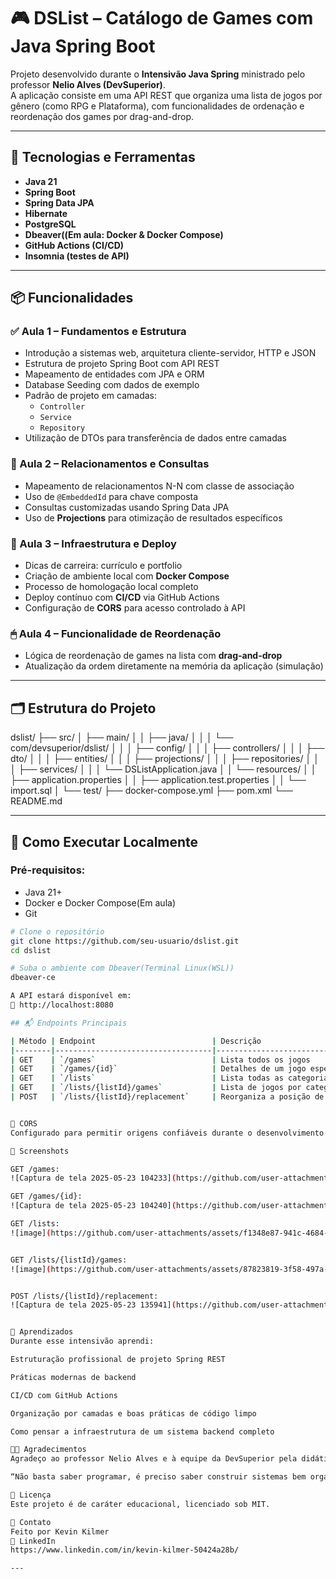 # 🎮 DSList – Catálogo de Games com Java Spring Boot

Projeto desenvolvido durante o **Intensivão Java Spring** ministrado pelo professor **Nelio Alves (DevSuperior)**.  
A aplicação consiste em uma API REST que organiza uma lista de jogos por gênero (como RPG e Plataforma), com funcionalidades de ordenação e reordenação dos games por drag-and-drop.

---

## 🚀 Tecnologias e Ferramentas

- **Java 21**
- **Spring Boot**
- **Spring Data JPA**
- **Hibernate**
- **PostgreSQL**
- **Dbeaver((Em aula: Docker & Docker Compose)**
- **GitHub Actions (CI/CD)**
- **Insomnia (testes de API)**

---

## 📦 Funcionalidades

### ✅ Aula 1 – Fundamentos e Estrutura

- Introdução a sistemas web, arquitetura cliente-servidor, HTTP e JSON
- Estrutura de projeto Spring Boot com API REST
- Mapeamento de entidades com JPA e ORM
- Database Seeding com dados de exemplo
- Padrão de projeto em camadas:
  - `Controller`
  - `Service`
  - `Repository`
- Utilização de DTOs para transferência de dados entre camadas

### 🔄 Aula 2 – Relacionamentos e Consultas

- Mapeamento de relacionamentos N-N com classe de associação
- Uso de `@EmbeddedId` para chave composta
- Consultas customizadas usando Spring Data JPA
- Uso de **Projections** para otimização de resultados específicos

### 🐳 Aula 3 – Infraestrutura e Deploy

- Dicas de carreira: currículo e portfolio
- Criação de ambiente local com **Docker Compose**
- Processo de homologação local completo
- Deploy contínuo com **CI/CD** via GitHub Actions
- Configuração de **CORS** para acesso controlado à API

### 🖱 Aula 4 – Funcionalidade de Reordenação

- Lógica de reordenação de games na lista com **drag-and-drop**
- Atualização da ordem diretamente na memória da aplicação (simulação)

---

## 🗂 Estrutura do Projeto

dslist/
├── src/
│ ├── main/
│ │ ├── java/
│ │ │ └── com/devsuperior/dslist/
│ │ │ ├── config/
│ │ │ ├── controllers/
│ │ │ ├── dto/
│ │ │ ├── entities/
│ │ │ ├── projections/
│ │ │ ├── repositories/
│ │ │ ├── services/
│ │ │ └── DSListApplication.java
│ │ └── resources/
│ │ ├── application.properties
│ │ ├── application.test.properties
│ │ └── import.sql
│ └── test/
├── docker-compose.yml
├── pom.xml
└── README.md

---

## 🧪 Como Executar Localmente

### Pré-requisitos:
- Java 21+
- Docker e Docker Compose(Em aula)
- Git

```bash
# Clone o repositório
git clone https://github.com/seu-usuario/dslist.git
cd dslist

# Suba o ambiente com Dbeaver(Terminal Linux(WSL))
dbeaver-ce

A API estará disponível em:
🔗 http://localhost:8080

## 📬 Endpoints Principais

| Método | Endpoint                          | Descrição                             |
|--------|-----------------------------------|----------------------------------------|
| GET    | `/games`                          | Lista todos os jogos                   |
| GET    | `/games/{id}`                     | Detalhes de um jogo específico         |
| GET    | `/lists`                          | Lista todas as categorias de jogo      |
| GET    | `/lists/{listId}/games`           | Lista de jogos por categoria           |
| POST   | `/lists/{listId}/replacement`     | Reorganiza a posição de um jogo        |


🔐 CORS
Configurado para permitir origens confiáveis durante o desenvolvimento e em produção.

📸 Screenshots

GET	/games: 
![Captura de tela 2025-05-23 104233](https://github.com/user-attachments/assets/22d3849d-ce26-4995-b565-438ac6592c9c)

GET	/games/{id}:
![Captura de tela 2025-05-23 104240](https://github.com/user-attachments/assets/843f67ae-b45e-4f48-9bb9-9ab287df35b0)

GET	/lists:
![image](https://github.com/user-attachments/assets/f1348e87-941c-4684-a0ef-46e6265a5980)


GET	/lists/{listId}/games:
![image](https://github.com/user-attachments/assets/87823819-3f58-497a-ac37-6f91307d389b)


POST /lists/{listId}/replacement:
![Captura de tela 2025-05-23 135941](https://github.com/user-attachments/assets/e587f6ea-ae44-4a81-ae5e-6a08e134f863)


💬 Aprendizados
Durante esse intensivão aprendi:

Estruturação profissional de projeto Spring REST

Práticas modernas de backend

CI/CD com GitHub Actions

Organização por camadas e boas práticas de código limpo

Como pensar a infraestrutura de um sistema backend completo

👨‍🏫 Agradecimentos
Agradeço ao professor Nelio Alves e à equipe da DevSuperior pela didática e qualidade do conteúdo!

“Não basta saber programar, é preciso saber construir sistemas bem organizados, escaláveis e profissionais.” – Nelio Alves

📄 Licença
Este projeto é de caráter educacional, licenciado sob MIT.

📌 Contato
Feito por Kevin Kilmer
🔗 LinkedIn
https://www.linkedin.com/in/kevin-kilmer-50424a28b/

---
